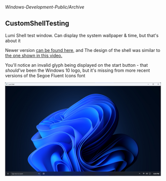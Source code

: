 ###### Windows-Development-Public/Archive
## CustomShellTesting

Lumi Shell test window. Can display the system wallpaper & time, but that's about it

Newer version [can be found here,](https://github.com/Jdaslepre/Windows-Development-Public/Archive/LumiShell) and The design of the shell was similar to [the one shown in this video.](https://www.youtube.com/watch?v=RbnkwOfLFKM)

You'll notice an invalid glyph being displayed on the start button - that *should've* been the Windows 10 logo, but it's missing from more recent versions of the Segoe Fluent Icons font

![Screenshot of Lumi Shell.](Shell.png)